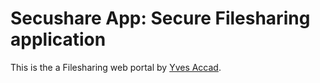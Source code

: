# Secushare App: Secure Filesharing application

This is the a Filesharing web portal
by [Yves Accad](http://accadius.com/).
